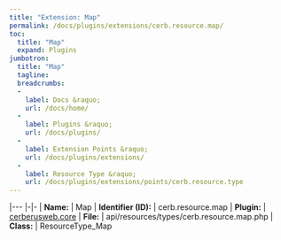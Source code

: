 ```yaml
---
title: "Extension: Map"
permalink: /docs/plugins/extensions/cerb.resource.map/
toc:
  title: "Map"
  expand: Plugins
jumbotron:
  title: "Map"
  tagline: 
  breadcrumbs:
  -
    label: Docs &raquo;
    url: /docs/home/
  -
    label: Plugins &raquo;
    url: /docs/plugins/
  -
    label: Extension Points &raquo;
    url: /docs/plugins/extensions/
  -
    label: Resource Type &raquo;
    url: /docs/plugins/extensions/points/cerb.resource.type
---
```


|---
|-|-
| **Name:** | Map
| **Identifier (ID):** | cerb.resource.map
| **Plugin:** | [cerberusweb.core](/docs/plugins/cerberusweb.core/)
| **File:** | api/resources/types/cerb.resource.map.php
| **Class:** | ResourceType_Map

